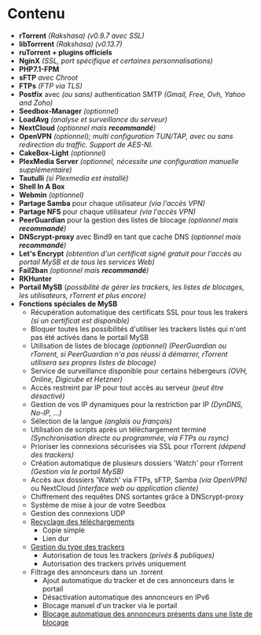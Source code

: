 # Contenu

* **rTorrent** _\(Rakshasa\) \(v0.9.7 avec SSL\)_
* **libTorrrent** _\(Rakshasa\) \(v0.13.7\)_
* **ruTorrent + plugins officiels**
* **NginX** _\(SSL, port spécifique et certaines personnalisations\)_
* **PHP7.1-FPM**
* **sFTP** _avec Chroot_
* **FTPs** _\(FTP via TLS\)_
* **Postfix** avec _\(ou sans\)_ authentication SMTP _\(Gmail, Free, Ovh, Yahoo and Zoho\)_
* **Seedbox-Manager** _\(optionnel\)_
* **LoadAvg** _\(analyse et surveillance du serveur\)_
* **NextCloud** _\(optionnel mais **recommandé**\)_
* **OpenVPN** _\(optionnel\); multi configuration TUN/TAP, avec ou sans redirection du traffic. Support de AES-NI._
* **CakeBox-Light** _\(optionnel\)_
* **PlexMedia Server** _\(optionnel, nécessite une configuration manuelle supplémentaire\)_
* **Tautulli** _\(si Plexmedia est installé\)_
* **Shell In A Box**
* **Webmin** _\(optionnel\)_
* **Partage Samba** pour chaque utilisateur _\(via l'accès VPN\)_
* **Partage NFS** pour chaque utilisateur _\(via l'accès VPN\)_
* **PeerGuardian** pour la gestion des listes de blocage _\(optionnel mais **recommandé**\)_
* **DNScrypt-proxy** avec Bind9 en tant que cache DNS _\(optionnel mais **recommandé**\)_
* **Let's Encrypt** _\(obtention d'un certificat signé gratuit pour l'accès au portail MySB et de tous les services Web\)_
* **Fail2ban** _\(optionnel mais **recommandé**\)_
* **RKHunter**
* **Portail MySB** \(_possibilité de gérer les trackers, les listes de blocages, les utilisateurs, rTorrent et plus encore\)_
* **Fonctions spéciales de MySB**
  * Récupération automatique des certificats SSL pour tous les trakers _\(si un certificat est disponible\)_
  * Bloquer toutes les possibilités d'utiliser les trackers listés qui n'ont pas été activés dans le portail MySB
  * Utilisation de listes de blocage _\(optionnel\) \(PeerGuardian ou rTorrent, si PeerGuardian n'a pas réussi à démarrer, rTorrent utilisera ses propres listes de blocage\)_
  * Service de surveillance disponible pour certains hébergeurs _\(OVH, Online, Digicube et Hetzner\)_
  * Accès restreint par IP pour tout accès au serveur _\(peut être désactivé\)_
  * Gestion de vos IP dynamiques pour la restriction par IP _\(DynDNS, No-IP, ...\)_
  * Sélection de la langue _\(anglais ou français\)_
  * Utilisation de scripts après un téléchargement terminé _\(Synchronisation directe ou programmée, via FTPs ou rsync\)_
  * Prioriser les connexions sécurisées via SSL pour rTorrent _\(dépend des trackers\)_
  * Création automatique de plusieurs dossiers 'Watch' pour rTorrent _\(Gestion via le portail MySB\)_
  * Accès aux dossiers 'Watch' via FTPs, sFTP, Samba _\(via OpenVPN\)_ ou NextCloud _\(interface web ou application cliente\)_
  * Chiffrement des requêtes DNS sortantes grâce à DNScrypt-proxy
  * Système de mise à jour de votre Seedbox
  * Gestion des connexions UDP
  * [Recyclage des téléchargements](../configuration/options-systemes.md#recyclage-des-telechargements)
    * Copie simple
    * Lien dur
  * [Gestion du type des trackers](../configuration/options-systemes.md#trackers-autorises)
    * Autorisation de tous les trackers _\(privés & publiques\)_
    * Autorisation des trackers privés uniquement
  * Filtrage des annonceurs dans un .torrent
    * Ajout automatique du tracker et de ces annonceurs dans le portail
    * Désactivation automatique des annonceurs en IPv6
    * Blocage manuel d'un tracker via le portail
    * [Blocage automatique des annonceurs présents dans une liste de blocage](../configuration/options-systemes.md#auto-blocks-annonceurs)

